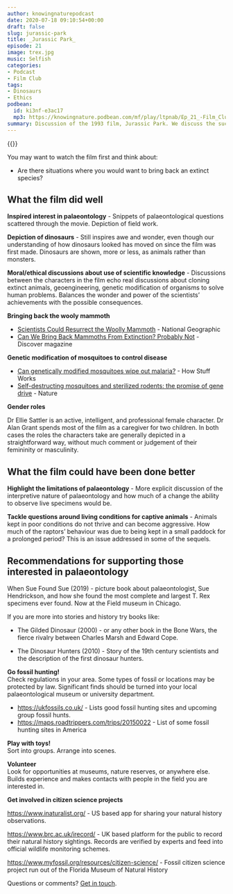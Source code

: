 ```yaml
---
author: knowingnaturepodcast
date: 2020-07-18 09:10:54+00:00
draft: false
slug: jurassic-park
title: _Jurassic Park_
episode: 21
image: trex.jpg
music: Selfish
categories:
- Podcast
- Film Club
tags:
- Dinosaurs
- Ethics
podbean:
  id: ki3nf-e3ac17
  mp3: https://knowingnature.podbean.com/mf/play/ltpnab/Ep_21_-Film_Club-_Jurassic_Park_6ne79.mp3
summary: Discussion of the 1993 film, Jurassic Park. We discuss the successes of the film in sparking interest in palaeontology, and share thoughts on the questions surrounding bringing back extinct species.
---
```


{{<film director="Steven Spielberg"
        starring="Sam Neill, Laura Dern, Jeff Goldblum"
        thumb="jurassic-park.jpg"
        release-date="1993-06-09"
        runtime="2h7m"
        rating="PG"
        imdb-link="https://www.imdb.com/title/tt0107290">}}


You may want to watch the film first and think about:
  * Are there situations where you would want to bring back an extinct species?

## What the film did well

**Inspired interest in palaeontology** \- Snippets of palaeontological
questions scattered through the movie. Depiction of field work.

**Depiction of dinosaurs** -  Still inspires awe and wonder, even though our
understanding of how dinosaurs looked has moved on since the film was first
made. Dinosaurs are shown, more or less, as animals rather than monsters.

**Moral/ethical discussions about use of scientific knowledge** \- Discussions
between the characters in the film echo real discussions about cloning extinct
animals, geoengineering, genetic modification of organisms to solve human
problems. Balances the wonder and power of the scientists’ achievements with
the possible consequences.

**Bringing back the wooly mammoth**

* [Scientists Could Resurrect the Woolly Mammoth](https://www.nationalgeographic.co.uk/animals/2017/11/scientists-could-resurrect-woolly-mammoth) \- National Geographic
* [Can We Bring Back Mammoths From Extinction? Probably Not](https://www.discovermagazine.com/planet-earth/can-we-bring-back-mammoths-from-extinction-probably-not-heres-why) \- Discover magazine

**Genetic modification of mosquitoes to control disease**
* [Can genetically modified mosquitoes wipe out malaria?](https://science.howstuffworks.com/life/genetic/gm-mosquito.htm) \- How Stuff Works
* [Self-destructing mosquitoes and sterilized rodents: the promise of gene drive](https://www.nature.com/articles/d41586-019-02087-5) \- Nature

**Gender roles**

Dr Ellie Sattler is an active, intelligent, and professional female character.
Dr Alan Grant spends most of the film as a caregiver for two children. In both
cases the roles the characters take are generally depicted in a
straightforward way, without much comment or judgement of their femininity or
masculinity.

## What the film could have been done better

**Highlight the limitations of palaeontology** \- More explicit discussion of
the interpretive nature of palaeontology and how much of a change the ability
to observe live specimens would be.

**Tackle questions around living conditions for captive animals** \- Animals
kept in poor conditions do not thrive and can become aggressive. How much of
the raptors’ behaviour was due to being kept in a small paddock for a
prolonged period? This is an issue addressed in some of the sequels.

## Recommendations for supporting those interested in palaeontology

When Sue Found Sue (2019) - picture book about palaeontologist, Sue
Hendrickson, and how she found the most complete and largest T. Rex specimens
ever found. Now at the Field museum in Chicago.

If you are more into stories and history try books like:

* The Gilded Dinosaur (2000) - or any other book in the Bone Wars, the fierce
rivalry between Charles Marsh and Edward Cope.

* The Dinosaur Hunters (2010) - Story of the 19th century scientists and the
description of the first dinosaur hunters.

**Go fossil hunting!** \
Check regulations in your area. Some types of fossil
or locations may be protected by law. Significant finds should be turned into
your local palaeontological museum or university department.

* <https://ukfossils.co.uk/> \- Lists good fossil hunting sites and upcoming
group fossil hunts.
* <https://maps.roadtrippers.com/trips/20150022> \- List of some fossil hunting
sites in America

**Play with toys!** \
Sort into groups. Arrange into scenes.

**Volunteer** \
Look for opportunities at museums, nature reserves, or
anywhere else. Builds experience and makes contacts with people in the field
you are interested in.

**Get involved in citizen science projects**

<https://www.inaturalist.org/> \- US based app for sharing your natural
history observations.

<https://www.brc.ac.uk/irecord/> \- UK based platform for the public to record
their natural history sightings. Records are verified by experts and feed into
official wildlife monitoring schemes.

<https://www.myfossil.org/resources/citizen-science/> \- Fossil citizen
science project run out of the Florida Museum of Natural History

Questions or comments? [Get in touch](/about).
